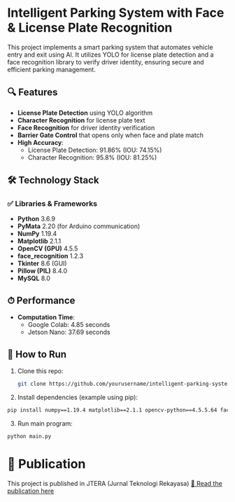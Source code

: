 # Intelligent Parking System with Face & License Plate Recognition

This project implements a smart parking system that automates vehicle entry and exit using AI. It utilizes YOLO for license plate detection and a face recognition library to verify driver identity, ensuring secure and efficient parking management.

## 🔍 Features
- **License Plate Detection** using YOLO algorithm
- **Character Recognition** for license plate text
- **Face Recognition** for driver identity verification
- **Barrier Gate Control** that opens only when face and plate match
- **High Accuracy**:
  - License Plate Detection: 91.86% (IOU: 74.15%)
  - Character Recognition: 95.8% (IOU: 81.25%)

## 🛠 Technology Stack

### ✅ Libraries & Frameworks
- **Python** 3.6.9  
- **PyMata** 2.20 (for Arduino communication)  
- **NumPy** 1.19.4  
- **Matplotlib** 2.1.1  
- **OpenCV (GPU)** 4.5.5  
- **face_recognition** 1.2.3  
- **Tkinter** 8.6 (GUI)  
- **Pillow (PIL)** 8.4.0  
- **MySQL** 8.0  

## ⏱ Performance
- **Computation Time**:
  - Google Colab: 4.85 seconds
  - Jetson Nano: 37.69 seconds

## 🚀 How to Run
1. Clone this repo:
   ```bash
   git clone https://github.com/yourusername/intelligent-parking-system.git
   ```
2. Install dependencies (example using pip):
```bash
pip install numpy==1.19.4 matplotlib==2.1.1 opencv-python==4.5.5.64 face_recognition==1.2.3 Pillow==8.4.0 pymata==2.20 mysql-connector-python
```
3. Run main program:
```
python main.py
```

# 📄 Publication
This project is published in JTERA (Jurnal Teknologi Rekayasa)
[📖 Read the publication here]([https://website-name.com](https://jtera.polteksmi.ac.id/index.php/jtera/article/view/628))
